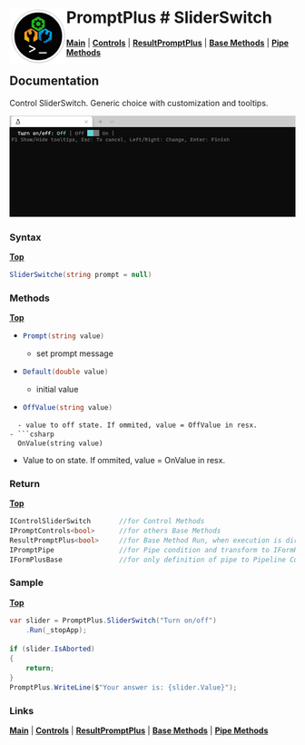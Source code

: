 # <img align="left" width="100" height="100" src="./images/icon.png"> PromptPlus # SliderSwitch
[**Main**](index.md#help) | 
[**Controls**](index.md#apis) |
[**ResultPromptPlus**](resultpromptplus) |
[**Base Methods**](basemethods) |
[**Pipe Methods**](pipemethods)

## Documentation
Control SliderSwitch. Generic choice with customization and tooltips.

![](./images/SliderSwitch.gif)

### Syntax
[**Top**](#-promptplus--sliderswitch)

```csharp
SliderSwitche(string prompt = null)
```

### Methods
[**Top**](#-promptplus--sliderswitch)

- ```csharp
  Prompt(string value)
  ``` 
  - set prompt message 
- ```csharp
  Default(double value)
  ``` 
  - initial value
- ```csharp
  OffValue(string value)
``` 
  - value to off state. If ommited, value = OffValue in resx.
- ```csharp
  OnValue(string value)
  ``` 
  - Value to on state. If ommited, value = OnValue in resx.

### Return
[**Top**](#-promptplus--sliderswitch)

```csharp
IControlSliderSwitch       //for Control Methods
IPromptControls<bool>      //for others Base Methods
ResultPromptPlus<bool>     //for Base Method Run, when execution is direct 
IPromptPipe                //for Pipe condition and transform to IFormPlusBase 
IFormPlusBase              //for only definition of pipe to Pipeline Control
```

### Sample
[**Top**](#-promptplus--sliderswitch)

```csharp
var slider = PromptPlus.SliderSwitch("Turn on/off")
    .Run(_stopApp);

if (slider.IsAborted)
{
    return;
}
PromptPlus.WriteLine($"Your answer is: {slider.Value}");
```

### Links
[**Main**](index.md#help) | 
[**Controls**](index.md#apis) |
[**ResultPromptPlus**](resultpromptplus) |
[**Base Methods**](basemethods) |
[**Pipe Methods**](pipemethods)
